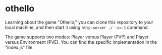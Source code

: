 # othello

Learning about the game "Othello," you can clone this repository to your local machine, and then start it using `http-server ./ -c=-1` command.

The game supports two modes: Player versus Player (PVP) and Player versus Environment (PVE). You can find the specific implementation in the "index.js" file.